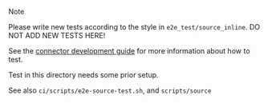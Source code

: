 > [!NOTE]
>
> Please write new tests according to the style in `e2e_test/source_inline`.
> DO NOT ADD NEW TESTS HERE!
>
> See the [connector development guide](http://risingwavelabs.github.io/risingwave/connector/intro.html#end-to-end-tests) for more information about how to test.

Test in this directory needs some prior setup.

See also `ci/scripts/e2e-source-test.sh`, and `scripts/source`

